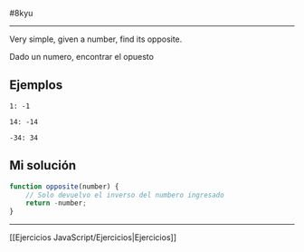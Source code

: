 #8kyu 
___
Very simple, given a number, find its opposite.

Dado un numero, encontrar el opuesto
## Ejemplos

```
1: -1

14: -14

-34: 34
```

## Mi solución

````js
function opposite(number) {
	// Solo devuelvo el inverso del numbero ingresado
	return -number;
}
````

__________

[[Ejercicios JavaScript/Ejercicios|Ejercicios]]